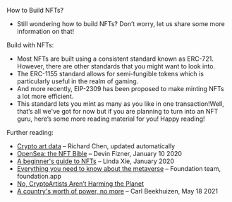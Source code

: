 How to Build NFTs?
- Still wondering how to build NFTs? Don’t worry, let us share some more information on that!

Build with NFTs:
- Most NFTs are built using a consistent standard known as ERC-721. However, there are other standards that you might want to look into. 
- The ERC-1155 standard allows for semi-fungible tokens which is particularly useful in the realm of gaming. 
- And more recently, EIP-2309 has been proposed to make minting NFTs a lot more efficient. 
- This standard lets you mint as many as you like in one transaction!Well, that’s all we've got for now but if you are planning to turn into an NFT guru, here’s some more reading material for you!  Happy reading!

Further reading:
- [Crypto art data](https://cryptoart.io/data) – Richard Chen, updated automatically
- [OpenSea: the NFT Bible](https://opensea.io/blog/guides/non-fungible-tokens/) – Devin Fizner, January 10 2020
- [A beginner's guide to NFTs](https://linda.mirror.xyz/df649d61efb92c910464a4e74ae213c4cab150b9cbcc4b7fb6090fc77881a95d) – Linda Xie, January 2020
- [Everything you need to know about the metaverse](https://foundation.app/blog/enter-the-metaverse) – Foundation team, foundation.app
- [No, CryptoArtists Aren’t Harming the Planet](https://medium.com/superrare/no-cryptoartists-arent-harming-the-planet-43182f72fc61)
- [A country's worth of power, no more](https://blog.ethereum.org/2021/05/18/country-power-no-more) – Carl Beekhuizen, May 18 2021
